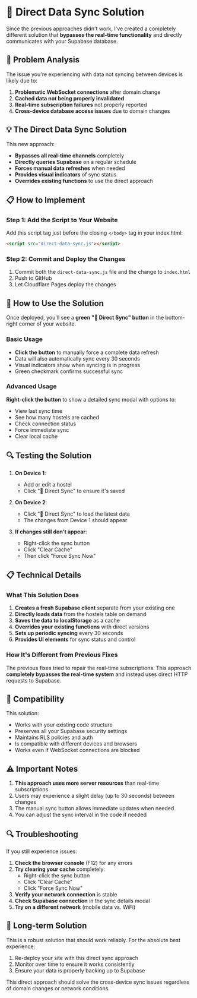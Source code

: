 # 🔄 Direct Data Sync Solution

Since the previous approaches didn't work, I've created a completely different solution that **bypasses the real-time functionality** and directly communicates with your Supabase database.

## 🚨 Problem Analysis

The issue you're experiencing with data not syncing between devices is likely due to:

1. **Problematic WebSocket connections** after domain change
2. **Cached data not being properly invalidated**
3. **Real-time subscription failures** not properly reported
4. **Cross-device database access issues** due to domain changes

## 💡 The Direct Data Sync Solution

This new approach:
- **Bypasses all real-time channels** completely
- **Directly queries Supabase** on a regular schedule
- **Forces manual data refreshes** when needed
- **Provides visual indicators** of sync status
- **Overrides existing functions** to use the direct approach

## 📋 How to Implement

### Step 1: Add the Script to Your Website

Add this script tag just before the closing `</body>` tag in your index.html:

```html
<script src="direct-data-sync.js"></script>
```

### Step 2: Commit and Deploy the Changes

1. Commit both the `direct-data-sync.js` file and the change to `index.html`
2. Push to GitHub
3. Let Cloudflare Pages deploy the changes

## 🚀 How to Use the Solution

Once deployed, you'll see a **green "🔄 Direct Sync" button** in the bottom-right corner of your website.

### Basic Usage

- **Click the button** to manually force a complete data refresh
- Data will also automatically sync every 30 seconds
- Visual indicators show when syncing is in progress
- Green checkmark confirms successful sync

### Advanced Usage

**Right-click the button** to show a detailed sync modal with options to:
- View last sync time
- See how many hostels are cached
- Check connection status
- Force immediate sync
- Clear local cache

## 🔍 Testing the Solution

1. **On Device 1**:
   - Add or edit a hostel
   - Click "🔄 Direct Sync" to ensure it's saved

2. **On Device 2**:
   - Click "🔄 Direct Sync" to load the latest data
   - The changes from Device 1 should appear

3. **If changes still don't appear**:
   - Right-click the sync button
   - Click "Clear Cache"
   - Then click "Force Sync Now"

## 📋 Technical Details

### What This Solution Does

1. **Creates a fresh Supabase client** separate from your existing one
2. **Directly loads data** from the hostels table on demand
3. **Saves the data to localStorage** as a cache
4. **Overrides your existing functions** with direct versions
5. **Sets up periodic syncing** every 30 seconds
6. **Provides UI elements** for sync status and control

### How It's Different from Previous Fixes

The previous fixes tried to repair the real-time subscriptions. This approach **completely bypasses the real-time system** and instead uses direct HTTP requests to Supabase.

## 🧩 Compatibility

This solution:
- Works with your existing code structure
- Preserves all your Supabase security settings
- Maintains RLS policies and auth
- Is compatible with different devices and browsers
- Works even if WebSocket connections are blocked

## ⚠️ Important Notes

1. **This approach uses more server resources** than real-time subscriptions
2. Users may experience a slight delay (up to 30 seconds) between changes
3. The manual sync button allows immediate updates when needed
4. You can adjust the sync interval in the code if needed

## 🔍 Troubleshooting

If you still experience issues:

1. **Check the browser console** (F12) for any errors
2. **Try clearing your cache** completely:
   - Right-click the sync button
   - Click "Clear Cache"
   - Click "Force Sync Now"
3. **Verify your network connection** is stable
4. **Check Supabase connection** in the sync details modal
5. **Try on a different network** (mobile data vs. WiFi)

## 🚀 Long-term Solution

This is a robust solution that should work reliably. For the absolute best experience:

1. Re-deploy your site with this direct sync approach
2. Monitor over time to ensure it works consistently
3. Ensure your data is properly backing up to Supabase

This direct approach should solve the cross-device sync issues regardless of domain changes or network conditions.